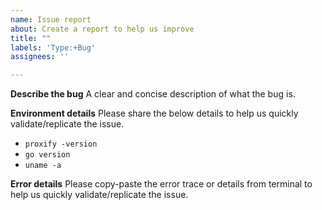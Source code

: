```yaml
---
name: Issue report
about: Create a report to help us improve
title: ""
labels: 'Type:+Bug'
assignees: ''

---
```


**Describe the bug**
A clear and concise description of what the bug is.

**Environment details**
Please share the below details to help us quickly validate/replicate the issue.

- `proxify -version`
- `go version`
- `uname -a`


**Error details**
Please copy-paste the error trace or details from terminal to help us quickly validate/replicate the issue.

```bash

```
